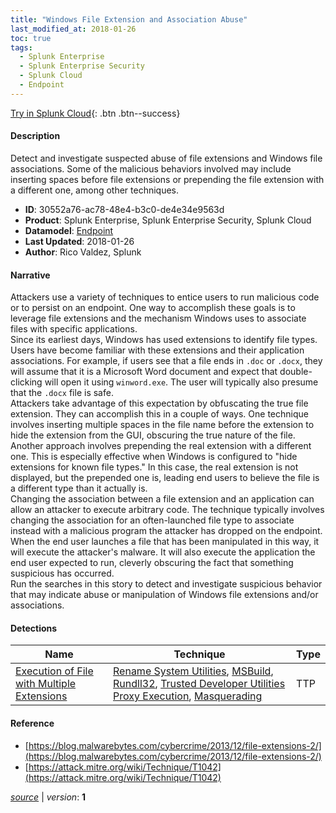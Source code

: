 ```yaml
---
title: "Windows File Extension and Association Abuse"
last_modified_at: 2018-01-26
toc: true
tags:
  - Splunk Enterprise
  - Splunk Enterprise Security
  - Splunk Cloud
  - Endpoint
---
```


[Try in Splunk Cloud](#https://www.splunk.com/en_us/software/splunk-cloud-platform.html){: .btn .btn--success}

#### Description

Detect and investigate suspected abuse of file extensions and Windows file associations. Some of the malicious behaviors involved may include inserting spaces before file extensions or prepending the file extension with a different one, among other techniques.

- **ID**: 30552a76-ac78-48e4-b3c0-de4e34e9563d
- **Product**: Splunk Enterprise, Splunk Enterprise Security, Splunk Cloud
- **Datamodel**: [Endpoint](https://docs.splunk.com/Documentation/CIM/latest/User/Endpoint)
- **Last Updated**: 2018-01-26
- **Author**: Rico Valdez, Splunk

#### Narrative

Attackers use a variety of techniques to entice users to run malicious code or to persist on an endpoint. One way to accomplish these goals is to leverage file extensions and the mechanism Windows uses to associate files with specific applications. \
 Since its earliest days, Windows has used extensions to identify file types. Users have become familiar with these extensions and their application associations. For example, if users see that a file ends in `.doc` or `.docx`, they will assume that it is a Microsoft Word document and expect that double-clicking will open it using `winword.exe`. The user will typically also presume that the `.docx` file is safe. \
 Attackers take advantage of this expectation by obfuscating the true file extension. They can accomplish this in a couple of ways. One technique involves inserting multiple spaces in the file name before the extension to hide the extension from the GUI, obscuring the true nature of the file. Another approach involves prepending the real extension with a different one. This is especially effective when Windows is configured to "hide extensions for known file types." In this case, the real extension is not displayed, but the prepended one is, leading end users to believe the file is a different type than it actually is.\
Changing the association between a file extension and an application can allow an attacker to execute arbitrary code. The technique typically involves changing the association for an often-launched file type to associate instead with a malicious program the attacker has dropped on the endpoint. When the end user launches a file that has been manipulated in this way, it will execute the attacker's malware. It will also execute the application the end user expected to run, cleverly obscuring the fact that something suspicious has occurred.\
Run the searches in this story to detect and investigate suspicious behavior that may indicate abuse or manipulation of Windows file extensions and/or associations.

#### Detections

| Name        | Technique   | Type         |
| ----------- | ----------- |--------------|
| [Execution of File with Multiple Extensions](/endpoint/execution_of_file_with_multiple_extensions/) | [Rename System Utilities](/tags/#rename-system-utilities), [MSBuild](/tags/#msbuild), [Rundll32](/tags/#rundll32), [Trusted Developer Utilities Proxy Execution](/tags/#trusted-developer-utilities-proxy-execution), [Masquerading](/tags/#masquerading) | TTP |

#### Reference

* [https://blog.malwarebytes.com/cybercrime/2013/12/file-extensions-2/](https://blog.malwarebytes.com/cybercrime/2013/12/file-extensions-2/)
* [https://attack.mitre.org/wiki/Technique/T1042](https://attack.mitre.org/wiki/Technique/T1042)



[*source*](https://github.com/splunk/security_content/tree/develop/stories/windows_file_extension_and_association_abuse.yml) \| *version*: **1**